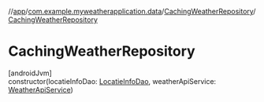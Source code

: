//[app](../../../index.md)/[com.example.myweatherapplication.data](../index.md)/[CachingWeatherRepository](index.md)/[CachingWeatherRepository](-caching-weather-repository.md)

# CachingWeatherRepository

[androidJvm]\
constructor(locatieInfoDao: [LocatieInfoDao](../../com.example.myweatherapplication.data.database/-locatie-info-dao/index.md), weatherApiService: [WeatherApiService](../../com.example.myweatherapplication.network/-weather-api-service/index.md))
